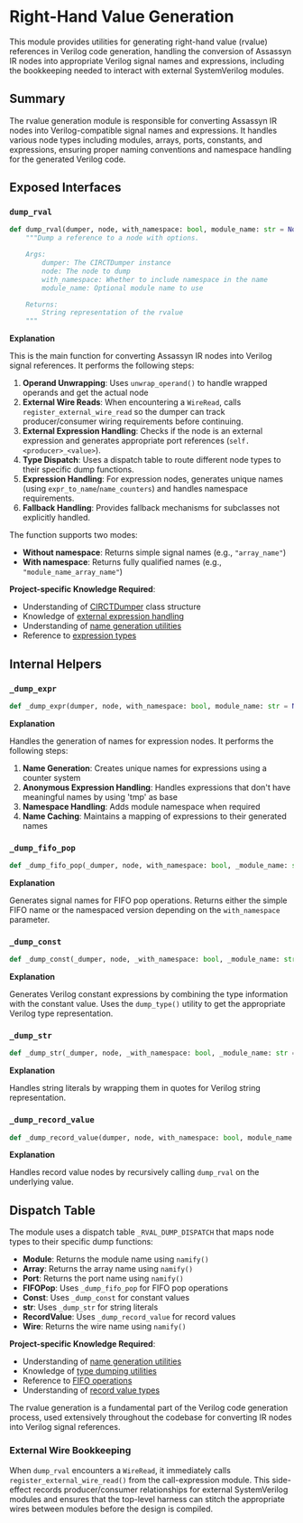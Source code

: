# Right-Hand Value Generation

This module provides utilities for generating right-hand value (rvalue) references in Verilog code generation, handling the conversion of Assassyn IR nodes into appropriate Verilog signal names and expressions, including the bookkeeping needed to interact with external SystemVerilog modules.

## Summary

The rvalue generation module is responsible for converting Assassyn IR nodes into Verilog-compatible signal names and expressions. It handles various node types including modules, arrays, ports, constants, and expressions, ensuring proper naming conventions and namespace handling for the generated Verilog code.

## Exposed Interfaces

### `dump_rval`

```python
def dump_rval(dumper, node, with_namespace: bool, module_name: str = None) -> str:
    """Dump a reference to a node with options.

    Args:
        dumper: The CIRCTDumper instance
        node: The node to dump
        with_namespace: Whether to include namespace in the name
        module_name: Optional module name to use

    Returns:
        String representation of the rvalue
    """
```

**Explanation**

This is the main function for converting Assassyn IR nodes into Verilog signal references. It performs the following steps:

1. **Operand Unwrapping**: Uses `unwrap_operand()` to handle wrapped operands and get the actual node
2. **External Wire Reads**: When encountering a `WireRead`, calls `register_external_wire_read` so the dumper can track producer/consumer wiring requirements before continuing.
3. **External Expression Handling**: Checks if the node is an external expression and generates appropriate port references (`self.<producer>_<value>`).
4. **Type Dispatch**: Uses a dispatch table to route different node types to their specific dump functions.
5. **Expression Handling**: For expression nodes, generates unique names (using `expr_to_name`/`name_counters`) and handles namespace requirements.
6. **Fallback Handling**: Provides fallback mechanisms for subclasses not explicitly handled.

The function supports two modes:
- **Without namespace**: Returns simple signal names (e.g., `"array_name"`)
- **With namespace**: Returns fully qualified names (e.g., `"module_name_array_name"`)

**Project-specific Knowledge Required**:
- Understanding of [CIRCTDumper](/python/assassyn/codegen/verilog/design.md) class structure
- Knowledge of [external expression handling](/python/assassyn/ir/module/external.md)
- Understanding of [name generation utilities](/python/assassyn/utils.md)
- Reference to [expression types](/python/assassyn/ir/expr/expr.md)

## Internal Helpers

### `_dump_expr`

```python
def _dump_expr(dumper, node, with_namespace: bool, module_name: str = None) -> str:
```

**Explanation**

Handles the generation of names for expression nodes. It performs the following steps:

1. **Name Generation**: Creates unique names for expressions using a counter system
2. **Anonymous Expression Handling**: Handles expressions that don't have meaningful names by using 'tmp' as base
3. **Namespace Handling**: Adds module namespace when required
4. **Name Caching**: Maintains a mapping of expressions to their generated names

### `_dump_fifo_pop`

```python
def _dump_fifo_pop(_dumper, node, with_namespace: bool, _module_name: str = None) -> str:
```

**Explanation**

Generates signal names for FIFO pop operations. Returns either the simple FIFO name or the namespaced version depending on the `with_namespace` parameter.

### `_dump_const`

```python
def _dump_const(_dumper, node, _with_namespace: bool, _module_name: str = None) -> str:
```

**Explanation**

Generates Verilog constant expressions by combining the type information with the constant value. Uses the `dump_type()` utility to get the appropriate Verilog type representation.

### `_dump_str`

```python
def _dump_str(_dumper, node, _with_namespace: bool, _module_name: str = None) -> str:
```

**Explanation**

Handles string literals by wrapping them in quotes for Verilog string representation.

### `_dump_record_value`

```python
def _dump_record_value(dumper, node, with_namespace: bool, module_name: str = None) -> str:
```

**Explanation**

Handles record value nodes by recursively calling `dump_rval` on the underlying value.

## Dispatch Table

The module uses a dispatch table `_RVAL_DUMP_DISPATCH` that maps node types to their specific dump functions:

- **Module**: Returns the module name using `namify()`
- **Array**: Returns the array name using `namify()`
- **Port**: Returns the port name using `namify()`
- **FIFOPop**: Uses `_dump_fifo_pop` for FIFO pop operations
- **Const**: Uses `_dump_const` for constant values
- **str**: Uses `_dump_str` for string literals
- **RecordValue**: Uses `_dump_record_value` for record values
- **Wire**: Returns the wire name using `namify()`

**Project-specific Knowledge Required**:
- Understanding of [name generation utilities](/python/assassyn/utils.md)
- Knowledge of [type dumping utilities](/python/assassyn/codegen/verilog/utils.md)
- Reference to [FIFO operations](/python/assassyn/ir/expr/array.md)
- Understanding of [record value types](/python/assassyn/ir/dtype.md)

The rvalue generation is a fundamental part of the Verilog code generation process, used extensively throughout the codebase for converting IR nodes into Verilog signal references.

### External Wire Bookkeeping

When `dump_rval` encounters a `WireRead`, it immediately calls `register_external_wire_read()` from the call-expression module. This side-effect records producer/consumer relationships for external SystemVerilog modules and ensures that the top-level harness can stitch the appropriate wires between modules before the design is compiled.
